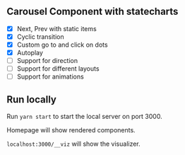 ## Carousel Component with statecharts

- [x] Next, Prev with static items
- [x] Cyclic transition
- [x] Custom go to and click on dots
- [x] Autoplay
- [ ] Support for direction
- [ ] Support for different layouts
- [ ] Support for animations

## Run locally

Run `yarn start` to start the local server on port 3000.

Homepage will show rendered components.

`localhost:3000/__viz` will show the visualizer.
